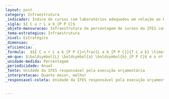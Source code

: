 ```yaml
---
layout: post
category: Infraestrutura
_indicador: Índice de cursos com laboratórios adequados em relação ao Projeto Pedagógico do Curso (PPC)
_sigla: $I C u r L a b_{P P C}$
_objeto-mensuracao: Infraestrutura da percentagem de cursos da IFES com laboratórios adequados em relação ao PPC
_tema-estrategico: Infraestrutura
_nivel: Estratégico
_dimensao:  _
_eficiencia: _
_formula:  $$I C u r L a b_{P P C}=\frac{L a b_{P P C}}{T L a b} \times 100 $$
_em-que: $\boldsymbol{L} \boldsymbol{a} \boldsymbol{b}_{P P C}$ é o nº de laboratórios adequados ao $\mathrm{PPC}$ do curso; e $TLab$ é o nº total geral dos laboratórios do curso.
_unidade-medida: Percentagem
_periodicidade: Anual
_fonte: Unidade da IFES responsável pela execução orçamentária
_interpretacao: Quanto maior, melhor
_responsavel-coleta: Unidade da IFES responsável pela execução orçamentária


---
```

